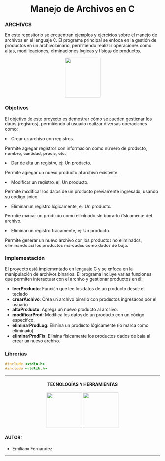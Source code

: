 <h1 align="center">Manejo de Archivos en C</h1>

<h3>ARCHIVOS</h3>
<p>En este repositorio se encuentran ejemplos y ejercicios sobre el manejo de archivos en el lenguaje C. El programa principal se enfoca en la gestión de productos en un archivo binario, permitiendo realizar operaciones como altas, modificaciones, eliminaciones lógicas y físicas de productos.</p>

<div align="center">
	<img src="https://cdn-icons-png.flaticon.com/512/2338/2338582.png" width="115" height="130" style="margin:auto;">
</div>

<h3>Objetivos</h3>
<p>El objetivo de este proyecto es demostrar cómo se pueden gestionar los datos (registros), permitiendo al usuario realizar diversas operaciones como:</p>
<div>
	<li>Crear un archivo con registros.</li>
	<p>Permite agregar registros con información como número de producto, nombre, cantidad, precio, etc.</p>
</div>
<div>
	<li>Dar de alta un registro, ej: Un producto.</li>
	<p>Permite agregar un nuevo producto al archivo existente.</p>
</div>
<div>
	<li>Modificar un registro, ej: Un producto.</li>
	<p>Permite modificar los datos de un producto previamente ingresado, usando su código único.</p>
</div>
<div>
	<li>Eliminar un registro lógicamente, ej: Un producto.</li>
	<p>Permite marcar un producto como eliminado sin borrarlo físicamente del archivo.</p>
</div>
<div>
	<li>Eliminar un registro fisicamente, ej: Un producto.</li>
	<p>Permite generar un nuevo archivo con los productos no eliminados, eliminando así los productos marcados como dados de baja.</p>
</div>

<h3>Implementación</h3>
<p>El proyecto está implementado en lenguaje C y se enfoca en la manipulación de archivos binarios. El programa incluye varias funciones que permiten interactuar con el archivo y gestionar productos en él:</p>
<ul>
    <li><strong>leerProducto</strong>: Función que lee los datos de un producto desde el teclado.</li>
    <li><strong>crearArchivo</strong>: Crea un archivo binario con productos ingresados por el usuario.</li>
    <li><strong>altaProducto</strong>: Agrega un nuevo producto al archivo.</li>
    <li><strong>modificarProd</strong>: Modifica los datos de un producto con un código específico.</li>
    <li><strong>eliminarProdLog</strong>: Elimina un producto lógicamente (lo marca como eliminado). </li>
    <li><strong>eliminarProdFis</strong>: Elimina físicamente los productos dados de baja al crear un nuevo archivo.</li>
</ul>

### Librerias

```c
#include <stdio.h>
#include <stdlib.h>
```

---

<h4 align="center">TECNOLOGÍAS Y HERRAMIENTAS</h4>
<div align="center">
	<img src="https://www.netgen.co.za/wp-content/uploads/2022/03/C-image-for-Netgen-1024x1024.png" width="115" height="115" style="margin:auto;">
	<img src="https://upload.wikimedia.org/wikipedia/commons/thumb/9/9a/Visual_Studio_Code_1.35_icon.svg/1200px-Visual_Studio_Code_1.35_icon.svg.png" width="115" height="115" style="margin:auto;">
</div>

<h4>AUTOR:</h4>

- Emiliano Fernández

---
